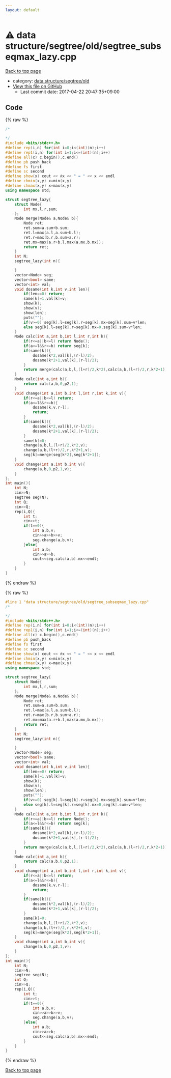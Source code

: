 ```yaml
---
layout: default
---
```


<!-- mathjax config similar to math.stackexchange -->
<script type="text/javascript" async
  src="https://cdnjs.cloudflare.com/ajax/libs/mathjax/2.7.5/MathJax.js?config=TeX-MML-AM_CHTML">
</script>
<script type="text/x-mathjax-config">
  MathJax.Hub.Config({
    TeX: { equationNumbers: { autoNumber: "AMS" }},
    tex2jax: {
      inlineMath: [ ['$','$'] ],
      processEscapes: true
    },
    "HTML-CSS": { matchFontHeight: false },
    displayAlign: "left",
    displayIndent: "2em"
  });
</script>

<script type="text/javascript" src="https://cdnjs.cloudflare.com/ajax/libs/jquery/3.4.1/jquery.min.js"></script>
<script src="https://cdn.jsdelivr.net/npm/jquery-balloon-js@1.1.2/jquery.balloon.min.js" integrity="sha256-ZEYs9VrgAeNuPvs15E39OsyOJaIkXEEt10fzxJ20+2I=" crossorigin="anonymous"></script>
<script type="text/javascript" src="../../../../assets/js/copy-button.js"></script>
<link rel="stylesheet" href="../../../../assets/css/copy-button.css" />


# :warning: data structure/segtree/old/segtree_subseqmax_lazy.cpp

<a href="../../../../index.html">Back to top page</a>

* category: <a href="../../../../index.html#fd751f78534902643f339bc0ff029c45">data structure/segtree/old</a>
* <a href="{{ site.github.repository_url }}/blob/master/data structure/segtree/old/segtree_subseqmax_lazy.cpp">View this file on GitHub</a>
    - Last commit date: 2017-04-22 20:47:35+09:00




## Code

<a id="unbundled"></a>
{% raw %}
```cpp
/*

*/
#include <bits/stdc++.h>
#define rep(i,n) for(int i=0;i<(int)(n);i++)
#define rep1(i,n) for(int i=1;i<=(int)(n);i++)
#define all(c) c.begin(),c.end()
#define pb push_back
#define fs first
#define sc second
#define show(x) cout << #x << " = " << x << endl
#define chmin(x,y) x=min(x,y)
#define chmax(x,y) x=max(x,y)
using namespace std;

struct segtree_lazy{
	struct Node{
		int mx,l,r,sum;
	};
	Node merge(Node& a,Node& b){
		Node ret;
		ret.sum=a.sum+b.sum;
		ret.l=max(a.l,a.sum+b.l);
		ret.r=max(b.r,b.sum+a.r);
		ret.mx=max(a.r+b.l,max(a.mx,b.mx));
		return ret;
	}
	int N;
	segtree_lazy(int n){

	}
	vector<Node> seg;
	vector<bool> same;
	vector<int> val;
	void dosame(int k,int v,int len){
		if(len==0) return;
		same[k]=1,val[k]=v;
		show(k);
		show(v);
		show(len);
		puts("");
		if(v>=0) seg[k].l=seg[k].r=seg[k].mx=seg[k].sum=v*len;
		else seg[k].l=seg[k].r=seg[k].mx=0,seg[k].sum=v*len;
	}
	Node calc(int a,int b,int l,int r,int k){
		if(r<=a||b<=l) return Node();
		if(a<=l&&r<=b) return seg[k];
		if(same[k]){
			dosame(k*2,val[k],(r-l)/2);
			dosame(k*2+1,val[k],(r-l)/2);
		}
		return merge(calc(a,b,l,(l+r)/2,k*2),calc(a,b,(l+r)/2,r,k*2+1));
	}
	Node calc(int a,int b){
		return calc(a,b,0,p2,1);
	}
	void change(int a,int b,int l,int r,int k,int v){
		if(r<=a||b<=l) return;
		if(a<=l&&r<=b){
			dosame(k,v,r-l);
			return;
		}
		if(same[k]){
			dosame(k*2,val[k],(r-l)/2);
			dosame(k*2+1,val[k],(r-l)/2);
		}
		same[k]=0;
		change(a,b,l,(l+r)/2,k*2,v);
		change(a,b,(l+r)/2,r,k*2+1,v);
		seg[k]=merge(seg[k*2],seg[k*2+1]);
	}
	void change(int a,int b,int v){
		change(a,b,0,p2,1,v);
	}
};
int main(){
	int N;
	cin>>N;
	segtree seg(N);
	int Q;
	cin>>Q;
	rep(i,Q){
		int t;
		cin>>t;
		if(t==0){
			int a,b,v;
			cin>>a>>b>>v;
			seg.change(a,b,v);
		}else{
			int a,b;
			cin>>a>>b;
			cout<<seg.calc(a,b).mx<<endl;
		}
	}
}

```
{% endraw %}

<a id="bundled"></a>
{% raw %}
```cpp
#line 1 "data structure/segtree/old/segtree_subseqmax_lazy.cpp"
/*

*/
#include <bits/stdc++.h>
#define rep(i,n) for(int i=0;i<(int)(n);i++)
#define rep1(i,n) for(int i=1;i<=(int)(n);i++)
#define all(c) c.begin(),c.end()
#define pb push_back
#define fs first
#define sc second
#define show(x) cout << #x << " = " << x << endl
#define chmin(x,y) x=min(x,y)
#define chmax(x,y) x=max(x,y)
using namespace std;

struct segtree_lazy{
	struct Node{
		int mx,l,r,sum;
	};
	Node merge(Node& a,Node& b){
		Node ret;
		ret.sum=a.sum+b.sum;
		ret.l=max(a.l,a.sum+b.l);
		ret.r=max(b.r,b.sum+a.r);
		ret.mx=max(a.r+b.l,max(a.mx,b.mx));
		return ret;
	}
	int N;
	segtree_lazy(int n){

	}
	vector<Node> seg;
	vector<bool> same;
	vector<int> val;
	void dosame(int k,int v,int len){
		if(len==0) return;
		same[k]=1,val[k]=v;
		show(k);
		show(v);
		show(len);
		puts("");
		if(v>=0) seg[k].l=seg[k].r=seg[k].mx=seg[k].sum=v*len;
		else seg[k].l=seg[k].r=seg[k].mx=0,seg[k].sum=v*len;
	}
	Node calc(int a,int b,int l,int r,int k){
		if(r<=a||b<=l) return Node();
		if(a<=l&&r<=b) return seg[k];
		if(same[k]){
			dosame(k*2,val[k],(r-l)/2);
			dosame(k*2+1,val[k],(r-l)/2);
		}
		return merge(calc(a,b,l,(l+r)/2,k*2),calc(a,b,(l+r)/2,r,k*2+1));
	}
	Node calc(int a,int b){
		return calc(a,b,0,p2,1);
	}
	void change(int a,int b,int l,int r,int k,int v){
		if(r<=a||b<=l) return;
		if(a<=l&&r<=b){
			dosame(k,v,r-l);
			return;
		}
		if(same[k]){
			dosame(k*2,val[k],(r-l)/2);
			dosame(k*2+1,val[k],(r-l)/2);
		}
		same[k]=0;
		change(a,b,l,(l+r)/2,k*2,v);
		change(a,b,(l+r)/2,r,k*2+1,v);
		seg[k]=merge(seg[k*2],seg[k*2+1]);
	}
	void change(int a,int b,int v){
		change(a,b,0,p2,1,v);
	}
};
int main(){
	int N;
	cin>>N;
	segtree seg(N);
	int Q;
	cin>>Q;
	rep(i,Q){
		int t;
		cin>>t;
		if(t==0){
			int a,b,v;
			cin>>a>>b>>v;
			seg.change(a,b,v);
		}else{
			int a,b;
			cin>>a>>b;
			cout<<seg.calc(a,b).mx<<endl;
		}
	}
}

```
{% endraw %}

<a href="../../../../index.html">Back to top page</a>

